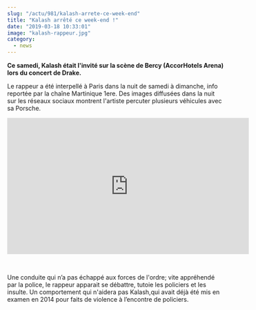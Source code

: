 ```yaml
--- 
slug: "/actu/981/kalash-arrete-ce-week-end"
title: "Kalash arrêté ce week-end !"
date: "2019-03-18 10:33:01"
image: "kalash-rappeur.jpg"
category:
  - news
---
```

<p><strong>Ce samedi, Kalash était l'invité sur la scène de Bercy (AccorHotels Arena) lors du concert de Drake.</strong></p>

<p>Le rappeur a été interpellé à Paris dans la nuit de samedi à dimanche, info reportée par la chaîne Martinique 1ere. Des images diffusées dans la nuit sur les réseaux sociaux montrent l'artiste percuter plusieurs véhicules avec sa Porsche.</p>
<iframe width="560" height="315" src="https://www.youtube.com/embed/m43aJZD3SNE" frameborder="0" allow="accelerometer; autoplay; encrypted-media; gyroscope; picture-in-picture" allowfullscreen></iframe>
<p> </p>

<p>Une conduite qui n’a pas échappé aux forces de l'ordre; vite appréhendé par la police, le rappeur apparait se débattre, tutoie les policiers et les insulte. Un comportement qui n'aidera pas Kalash,qui avait déjà été mis en examen en 2014 pour faits de violence à l’encontre de policiers.</p>